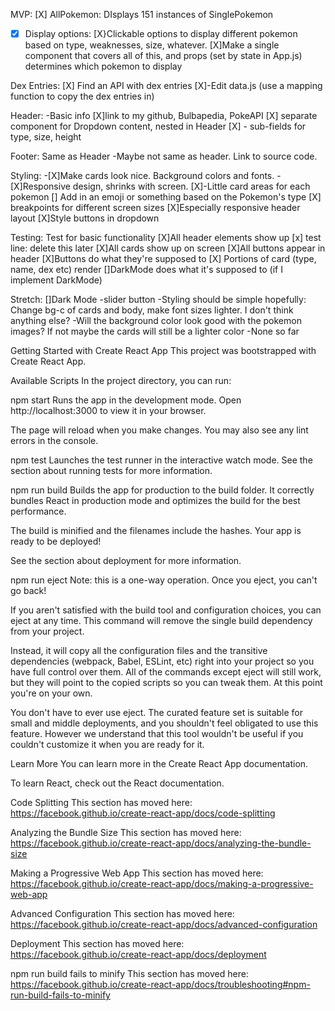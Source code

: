 MVP:
[X] AllPokemon: DIsplays 151 instances of SinglePokemon

-[X] Display options:
[X}Clickable options to display different pokemon based on type, weaknesses, size, whatever.
[X]Make a single component that covers all of this, and props (set by state in App.js) determines which pokemon to display

Dex Entries:
[X] Find an API with dex entries
[X]-Edit data.js (use a mapping function to copy the dex entries in)

Header:
-Basic info
[X]link to my github, Bulbapedia, PokeAPI
[X] separate component for Dropdown content, nested in Header
[X] - sub-fields for type, size, height

Footer: Same as Header
-Maybe not same as header. Link to source code.

Styling: -[X]Make cards look nice. Background colors and fonts. -[X]Responsive design, shrinks with screen.
[X]-Little card areas for each pokemon
[] Add in an emoji or something based on the Pokemon's type
[X] breakpoints for different screen sizes
[X]Especially responsive header layout
[X]Style buttons in dropdown

Testing: Test for basic functionality
[X]All header elements show up
[x] test line: delete this later
[X]All cards show up on screen
[X]All buttons appear in header
[X]Buttons do what they're supposed to
[X] Portions of card (type, name, dex etc) render
[]DarkMode does what it's supposed to (if I implement DarkMode)

Stretch:
[]Dark Mode
-slider button
-Styling should be simple hopefully: Change bg-c of cards and body, make font sizes lighter. I don't think anything else?
-Will the background color look good with the pokemon images? If not maybe the cards will still be a lighter color
-None so far

Getting Started with Create React App
This project was bootstrapped with Create React App.

Available Scripts
In the project directory, you can run:

npm start
Runs the app in the development mode.
Open http://localhost:3000 to view it in your browser.

The page will reload when you make changes.
You may also see any lint errors in the console.

npm test
Launches the test runner in the interactive watch mode.
See the section about running tests for more information.

npm run build
Builds the app for production to the build folder.
It correctly bundles React in production mode and optimizes the build for the best performance.

The build is minified and the filenames include the hashes.
Your app is ready to be deployed!

See the section about deployment for more information.

npm run eject
Note: this is a one-way operation. Once you eject, you can't go back!

If you aren't satisfied with the build tool and configuration choices, you can eject at any time. This command will remove the single build dependency from your project.

Instead, it will copy all the configuration files and the transitive dependencies (webpack, Babel, ESLint, etc) right into your project so you have full control over them. All of the commands except eject will still work, but they will point to the copied scripts so you can tweak them. At this point you're on your own.

You don't have to ever use eject. The curated feature set is suitable for small and middle deployments, and you shouldn't feel obligated to use this feature. However we understand that this tool wouldn't be useful if you couldn't customize it when you are ready for it.

Learn More
You can learn more in the Create React App documentation.

To learn React, check out the React documentation.

Code Splitting
This section has moved here: https://facebook.github.io/create-react-app/docs/code-splitting

Analyzing the Bundle Size
This section has moved here: https://facebook.github.io/create-react-app/docs/analyzing-the-bundle-size

Making a Progressive Web App
This section has moved here: https://facebook.github.io/create-react-app/docs/making-a-progressive-web-app

Advanced Configuration
This section has moved here: https://facebook.github.io/create-react-app/docs/advanced-configuration

Deployment
This section has moved here: https://facebook.github.io/create-react-app/docs/deployment

npm run build fails to minify
This section has moved here: https://facebook.github.io/create-react-app/docs/troubleshooting#npm-run-build-fails-to-minify
